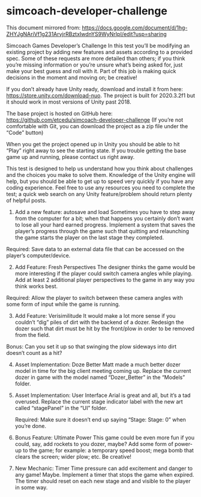 # simcoach-developer-challenge

This document mirrored from: https://docs.google.com/document/d/1hg-ZHYJgNAriVf1g231ArvjrRBztxIwdnYS9WyNrIpI/edit?usp=sharing




Simcoach Games Developer’s Challenge
    In this test you’ll be modifying an existing project by adding new features and assets according to a provided spec. Some of these requests are more detailed than others; if you think you’re missing information or you’re unsure what’s being asked for, just make your best guess and roll with it. Part of this job is making quick decisions in the moment and moving on; be creative!

If you don’t already have Unity ready, download and install it from here: https://store.unity.com/download-nuo. The project is built for 2020.3.2f1 but it should work in most versions of Unity past 2018.

The base project is hosted on GitHub here: https://github.com/etcedu/simcoach-developer-challenge
(If you’re not comfortable with Git, you can download the project as a zip file under the “Code” button)

When you get the project opened up in Unity you should be able to hit “Play” right away to see the starting state. If you trouble getting the base game up and running, please contact us right away.

This test is designed to help us understand how you think about challenges and the choices you make to solve them. Knowledge of the Unity engine will help, but you should be able to get up to speed very quickly if you have any coding experience. Feel free to use any resources you need to complete the test; a quick web search on any Unity feature/problem should return plenty of helpful posts.
1. Add a new feature: autosave and load
Sometimes you have to step away from the computer for a bit; when that happens you certainly don’t want to lose all your hard earned progress. Implement a system that saves the player’s progress through the game such that quitting and relaunching the game starts the player on the last stage they completed.

Required: Save data to an external data file that can be accessed on the player’s computer/device.

2. Add Feature: Fresh Perspectives
The designer thinks the game would be more interesting if the player could switch camera angles while playing. Add at least 2 additional player perspectives to the game in any way you think works best.

Required: Allow the player to switch between these camera angles with some form of input while the game is running.

3. Add Feature: Verisimilitude
It would make a lot more sense if you couldn’t “dig” piles of dirt with the backend of a dozer. Redesign the dozer such that dirt must be hit by the front/plow in order to be removed from the field.

Bonus: Can you set it up so that swinging the plow sideways into dirt doesn’t count as a hit?



4. Asset Implementation: Doze Better
Matt made a much better dozer model in time for the big client meeting coming up. Replace the current dozer in game with the model named “Dozer_Better” in the “Models” folder.

5. Asset Implementation: User Interface
Arial is great and all, but it’s a tad overused. Replace the current stage indicator label with the new art called “stagePanel” in the “UI” folder.

    Required: Make sure it doesn’t end up saying “Stage: Stage: 0” when you’re done.

6. Bonus Feature: Ultimate Power
This game could be even more fun if you could, say, add rockets to you dozer, maybe? Add some form of power-up to the game; for example: a temporary speed boost; mega bomb that clears the screen; wider plow; etc. Be creative! 

7. New Mechanic: Timer
Time pressure can add excitement and danger to any game! Maybe. Implement a timer that stops the game when expired. The timer should reset on each new stage and and visible to the player in some way.
